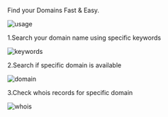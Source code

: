 Find your Domains Fast & Easy.

![usage](https://user-images.githubusercontent.com/16267182/37232127-4b43d0e2-23f6-11e8-8780-0e816993c985.PNG)

1.Search your domain name using specific keywords 

![keywords](https://user-images.githubusercontent.com/16267182/37231988-d28278ac-23f5-11e8-8e85-be1219e72b93.PNG)

2.Search if specific domain is available

![domain](https://user-images.githubusercontent.com/16267182/37232033-048b1e26-23f6-11e8-873f-8a3175803d8c.PNG)

3.Check whois records for specific domain

![whois](https://user-images.githubusercontent.com/16267182/37232071-1d16d6e2-23f6-11e8-8613-8ddb2335a83a.PNG) 
